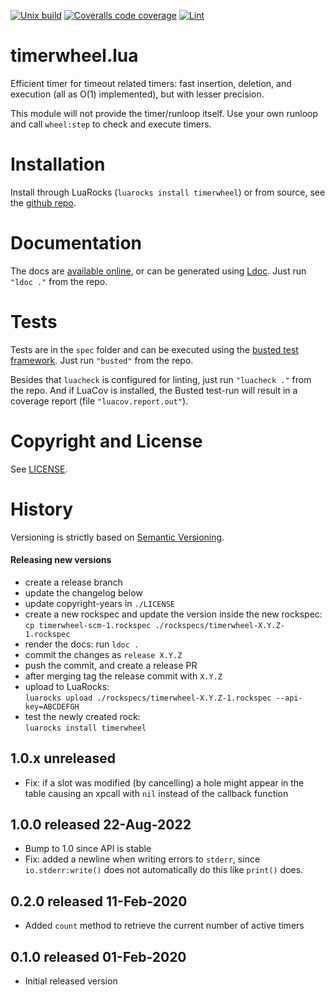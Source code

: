 [![Unix build](https://img.shields.io/github/workflow/status/Tieske/timerwheel.lua/Unix%20build?label=Unix%20build&logo=linux)](https://github.com/Tieske/timerwheel.lua/actions/workflows/unix_build.yml)
[![Coveralls code coverage](https://img.shields.io/coveralls/github/Tieske/timerwheel.lua?logo=coveralls)](https://coveralls.io/github/Tieske/timerwheel.lua)
[![Lint](https://github.com/Tieske/timerwheel.lua/workflows/Lint/badge.svg)](https://github.com/Tieske/timerwheel.lua/actions/workflows/lint.yml)


timerwheel.lua
==============

Efficient timer for timeout related timers: fast insertion, deletion, and
execution (all as O(1) implemented), but with lesser precision.

This module will not provide the timer/runloop itself. Use your own runloop
and call `wheel:step` to check and execute timers.


Installation
============

Install through LuaRocks (`luarocks install timerwheel`) or from source, see the
[github repo](https://github.com/Tieske/timerwheel.lua).

Documentation
=============

The docs are [available online](https://tieske.github.io/timerwheel.lua/), or can
be generated using [Ldoc](http://stevedonovan.github.io/ldoc/). Just run
`"ldoc ."` from the repo.


Tests
=====

Tests are in the `spec` folder and can be executed using the
[busted test framework](https://lunarmodules.github.io/busted/). Just run
`"busted"` from the repo.

Besides that `luacheck` is configured for linting, just run `"luacheck ."` from
the repo. And if LuaCov is installed, the Busted test-run will result in a
coverage report (file `"luacov.report.out"`).


Copyright and License
=====================

See [LICENSE](https://github.com/Tieske/timerwheel.lua/blob/master/LICENSE).

History
=======

Versioning is strictly based on [Semantic Versioning](https://semver.org/).

#### Releasing new versions

- create a release branch
- update the changelog below
- update copyright-years in `./LICENSE`
- create a new rockspec and update the version inside the new rockspec:<br/>
  `cp timerwheel-scm-1.rockspec ./rockspecs/timerwheel-X.Y.Z-1.rockspec`
- render the docs: run `ldoc .`
- commit the changes as `release X.Y.Z`
- push the commit, and create a release PR
- after merging tag the release commit with `X.Y.Z`
- upload to LuaRocks:<br/>
  `luarocks upload ./rockspecs/timerwheel-X.Y.Z-1.rockspec --api-key=ABCDEFGH`
- test the newly created rock:<br/>
  `luarocks install timerwheel`

## 1.0.x unreleased

- Fix: if a slot was modified (by cancelling) a hole might appear in the table
  causing an xpcall with `nil` instead of the callback function

## 1.0.0 released 22-Aug-2022

- Bump to 1.0 since API is stable
- Fix: added a newline when writing errors to `stderr`, since `io.stderr:write()`
  does not automatically do this like `print()` does.

## 0.2.0 released 11-Feb-2020

- Added `count` method to retrieve the current number of active timers

## 0.1.0 released 01-Feb-2020

- Initial released version
